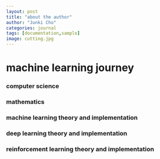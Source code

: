 ```yaml
---
layout: post
title: "about the author"
author: "Junki Cho"
categories: journal
tags: [documentation,sample]
image: cutting.jpg
---
```


# machine learning journey

### computer science

### mathematics

### machine learning theory and implementation

### deep learning theory and implementation

### reinforcement learning theory and implementation
